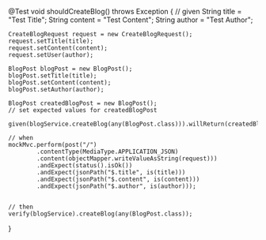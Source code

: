 @Test
void shouldCreateBlog() throws Exception {
// given
String title = "Test Title";
String content = "Test Content";
String author = "Test Author";

    CreateBlogRequest request = new CreateBlogRequest();
    request.setTitle(title);
    request.setContent(content);
    request.setUser(author);

    BlogPost blogPost = new BlogPost();
    blogPost.setTitle(title);
    blogPost.setContent(content);
    blogPost.setAuthor(author);

    BlogPost createdBlogPost = new BlogPost();
    // set expected values for createdBlogPost

    given(blogService.createBlog(any(BlogPost.class))).willReturn(createdBlogPost);

    // when
    mockMvc.perform(post("/")
            .contentType(MediaType.APPLICATION_JSON)
            .content(objectMapper.writeValueAsString(request)))
            .andExpect(status().isOk())
            .andExpect(jsonPath("$.title", is(title)))
            .andExpect(jsonPath("$.content", is(content)))
            .andExpect(jsonPath("$.author", is(author)));


    // then
    verify(blogService).createBlog(any(BlogPost.class));
}